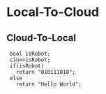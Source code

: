 # Local-To-Cloud
## Cloud-To-Local
```
 bool isRobot;
 cin>>isRobot;
 if(isRobot) 
   return "010111010";
 else
   return "Hello World";
```
